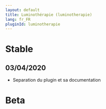 ```yaml
---
layout: default
title: Luminothérapie (luminotherapie)
lang: fr_FR
pluginId: luminotherapie
---
```


# Stable

## 03/04/2020

* Separation du plugin et sa documentation

# Beta

